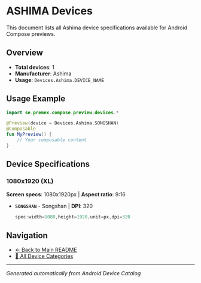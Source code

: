 # ASHIMA Devices

This document lists all Ashima device specifications available for Android Compose previews.

## Overview

- **Total devices**: 1
- **Manufacturer**: Ashima
- **Usage**: `Devices.Ashima.DEVICE_NAME`

## Usage Example

```kotlin
import se.premex.compose.preview.devices.*

@Preview(device = Devices.Ashima.SONGSHAN)
@Composable
fun MyPreview() {
    // Your composable content
}
```

## Device Specifications

### 1080x1920 (XL)

**Screen specs**: 1080x1920px | **Aspect ratio**: 9:16

- **`SONGSHAN`** - Songshan | **DPI**: 320
  ```kotlin
  spec:width=1080,height=1920,unit=px,dpi=320
  ```

## Navigation

- [← Back to Main README](../../README.md)
- [📱 All Device Categories](../README.md)

---
*Generated automatically from Android Device Catalog*
